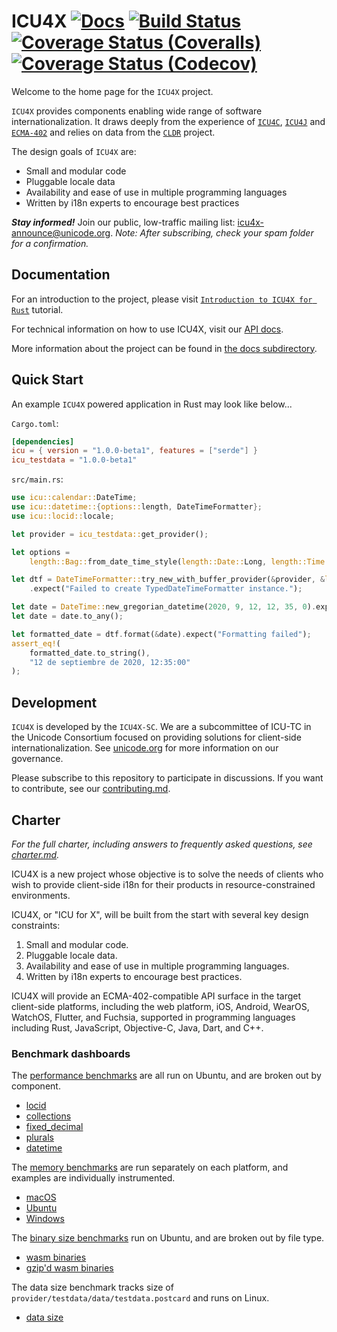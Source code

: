 # ICU4X [![Docs](https://docs.rs/icu/badge.svg)](https://docs.rs/icu) [![Build Status](https://github.com/unicode-org/icu4x/workflows/Build%20&%20Test/badge.svg)](https://github.com/unicode-org/icu4x/actions) [![Coverage Status (Coveralls)](https://coveralls.io/repos/github/unicode-org/icu4x/badge.svg?branch=main)](https://coveralls.io/github/unicode-org/icu4x?branch=main) [![Coverage Status (Codecov)](https://codecov.io/gh/unicode-org/icu4x/branch/main/graph/badge.svg)](https://codecov.io/gh/unicode-org/icu4x)

Welcome to the home page for the `ICU4X` project.

`ICU4X` provides components enabling wide range of software internationalization.
It draws deeply from the experience of [`ICU4C`](https://unicode-org.github.io/icu-docs/apidoc/released/icu4c/), [`ICU4J`](https://unicode-org.github.io/icu-docs/apidoc/released/icu4j/) and [`ECMA-402`](https://github.com/tc39/ecma402/) and relies on data from the [`CLDR`](http://cldr.unicode.org/) project.

The design goals of `ICU4X` are:

* Small and modular code
* Pluggable locale data
* Availability and ease of use in multiple programming languages
* Written by i18n experts to encourage best practices

***Stay informed!*** Join our public, low-traffic mailing list: [icu4x-announce@unicode.org](https://groups.google.com/u/1/a/unicode.org/g/icu4x-announce).  *Note: After subscribing, check your spam folder for a confirmation.*

## Documentation

For an introduction to the project, please visit [`Introduction to ICU4X for Rust`](docs/tutorials/intro.md) tutorial.

For technical information on how to use ICU4X, visit our [API docs](https://unicode-org.github.io/icu4x-docs/doc/icu/index.html).

More information about the project can be found in [the docs subdirectory](docs/README.md).

## Quick Start

An example `ICU4X` powered application in Rust may look like below...

`Cargo.toml`:

```toml
[dependencies]
icu = { version = "1.0.0-beta1", features = ["serde"] }
icu_testdata = "1.0.0-beta1"
```

`src/main.rs`:

```rust
use icu::calendar::DateTime;
use icu::datetime::{options::length, DateTimeFormatter};
use icu::locid::locale;

let provider = icu_testdata::get_provider();

let options =
    length::Bag::from_date_time_style(length::Date::Long, length::Time::Medium).into();

let dtf = DateTimeFormatter::try_new_with_buffer_provider(&provider, &locale!("es").into(), options)
    .expect("Failed to create TypedDateTimeFormatter instance.");

let date = DateTime::new_gregorian_datetime(2020, 9, 12, 12, 35, 0).expect("Failed to parse date.");
let date = date.to_any();

let formatted_date = dtf.format(&date).expect("Formatting failed");
assert_eq!(
    formatted_date.to_string(),
    "12 de septiembre de 2020, 12:35:00"
);
```

## Development

`ICU4X` is developed by the `ICU4X-SC`. We are a subcommittee of ICU-TC in the Unicode Consortium focused on providing solutions for client-side internationalization.  See [unicode.org](https://www.unicode.org/consortium/techchairs.html) for more information on our governance.

Please subscribe to this repository to participate in discussions.  If you want to contribute, see our [contributing.md](CONTRIBUTING.md).

## Charter

*For the full charter, including answers to frequently asked questions, see [charter.md](docs/process/charter.md).*

ICU4X is a new project whose objective is to solve the needs of clients who wish to provide client-side i18n for their products in resource-constrained environments.

ICU4X, or "ICU for X", will be built from the start with several key design constraints:

1. Small and modular code.
2. Pluggable locale data.
3. Availability and ease of use in multiple programming languages.
4. Written by i18n experts to encourage best practices.

ICU4X will provide an ECMA-402-compatible API surface in the target client-side platforms, including the web platform, iOS, Android, WearOS, WatchOS, Flutter, and Fuchsia, supported in programming languages including Rust, JavaScript, Objective-C, Java, Dart, and C++.

### Benchmark dashboards

The [performance benchmarks](docs/process/benchmarking.md) are all run on Ubuntu, and are broken out by component.

* [locid](https://unicode-org.github.io/icu4x-docs/benchmarks/perf/components/locid)
* [collections](https://unicode-org.github.io/icu4x-docs/benchmarks/perf/components/collections)
* [fixed_decimal](https://unicode-org.github.io/icu4x-docs/benchmarks/perf/utils/fixed_decimal)
* [plurals](https://unicode-org.github.io/icu4x-docs/benchmarks/perf/components/plurals)
* [datetime](https://unicode-org.github.io/icu4x-docs/benchmarks/perf/components/datetime)

The [memory benchmarks](tools/benchmark#icu_benchmark_memory) are run separately on each platform, and examples are individually instrumented.

* [macOS](https://unicode-org.github.io/icu4x-docs/benchmarks/memory/macos-latest/)
* [Ubuntu](https://unicode-org.github.io/icu4x-docs/benchmarks/memory/ubuntu-latest/)
* [Windows](https://unicode-org.github.io/icu4x-docs/benchmarks/memory/windows-latest/)

The [binary size benchmarks](docs/process/benchmarking.md) run on Ubuntu, and are broken out by file type.

* [wasm binaries](https://unicode-org.github.io/icu4x-docs/benchmarks/binsize/wasm/)
* [gzip'd wasm binaries](https://unicode-org.github.io/icu4x-docs/benchmarks/binsize/gz)

The data size benchmark tracks size of `provider/testdata/data/testdata.postcard` and runs on Linux.
* [data size](https://unicode-org.github.io/icu4x-docs/benchmarks/datasize)
